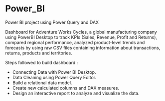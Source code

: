 # Power_BI
Power BI project using Power Query and DAX

Dashboard for Adventure Works Cycles, a global manufacturing company using PowerBI Desktop to track KPIs (Sales, Revenue, Profit and Returns), compared regional performance, analyzed product-level trends and forecasts by using raw CSV files containing information about transactions, returns, products and territories.

Steps followed to build dashboard :
- Connecting Data with Power BI Desktop.
- Data Cleaning using Power Query Editor.
- Build a relational data model.
- Create new calculated columns and DAX measures.
- Design an interactive report to analyze and visualize the data.

